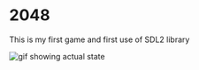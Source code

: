 # 2048
This is my first game and first use of SDL2 library

![gif showing actual state](http://i.imgur.com/k1BVrGD.gif)
